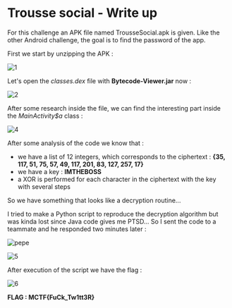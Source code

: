 # Trousse social - Write up

For this challenge an APK file named TrousseSocial.apk is given. Like the other Android challenge, the goal is to find the password of the app.

First we start by unzipping the APK :

![1](https://user-images.githubusercontent.com/66923124/164980705-76989b37-9422-437c-99b3-eb608c31b7f1.PNG)

Let's open the <em>classes.dex</em> file with <strong>Bytecode-Viewer.jar</strong> now :

![2](https://user-images.githubusercontent.com/66923124/164980739-fb295d00-4ddd-4487-9e75-421d30f68e02.png)


After some research inside the file, we can find the interesting part inside the <em>MainActivity$a</em> class : 

![4](https://user-images.githubusercontent.com/66923124/164980786-499cf039-1f78-451e-9b91-7c548e08d361.png)

After some analysis of the code we know that :

- we have a list of 12 integers, which corresponds to the ciphertext : <strong>{35, 117, 51, 75, 57, 49, 117, 201, 83, 127, 257, 17}</strong>
- we have a key : <strong>IMTHEBOSS</strong>
- a XOR is performed for each character in the ciphertext with the key with several steps

So we have something that looks like a decryption routine... 

I tried to make a Python script to reproduce the decryption algorithm but was kinda lost since Java code gives me PTSD... 
So I sent the code to a teammate and he responded two minutes later :

![pepe](https://user-images.githubusercontent.com/66923124/164981857-244e4ecb-cd5e-41c7-bbae-16432e68a05e.png)

![5](https://user-images.githubusercontent.com/66923124/164981893-1baf63e5-6a75-4537-afbc-665ea233e109.PNG)

After execution of the script we have the flag :

![6](https://user-images.githubusercontent.com/66923124/164981926-a44e0840-7557-4901-971b-a2360d658adc.PNG)


<strong> FLAG : MCTF{FuCk_Tw1tt3R} </strong>
